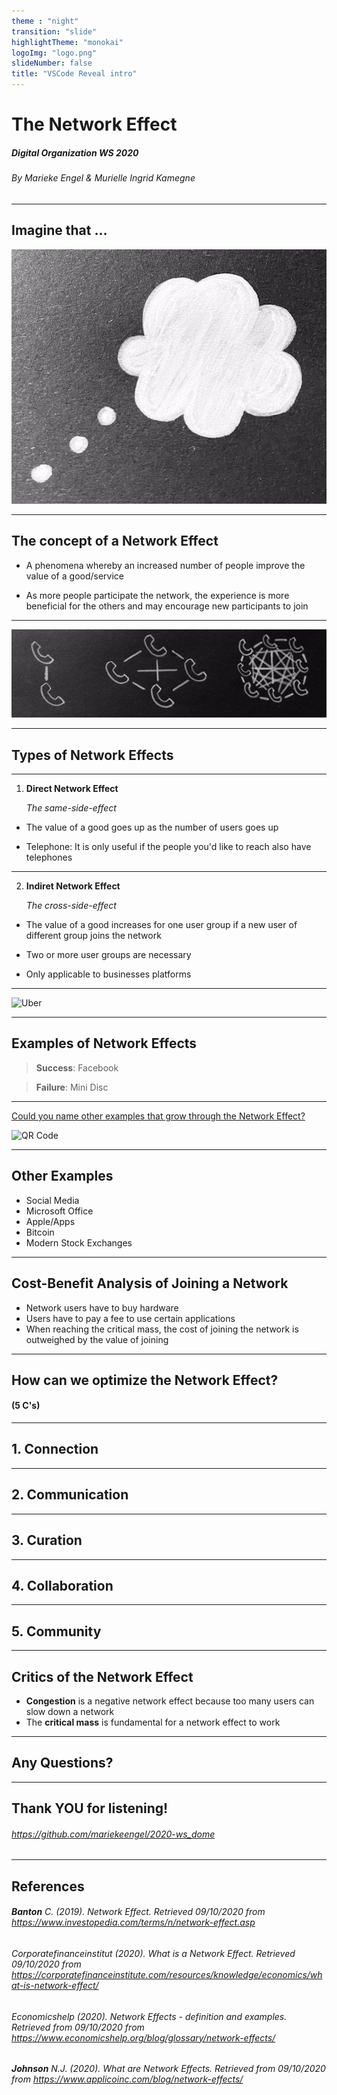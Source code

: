 ```yaml
---
theme : "night"
transition: "slide"
highlightTheme: "monokai"
logoImg: "logo.png"
slideNumber: false
title: "VSCode Reveal intro"
---
```


# The Network Effect
##### Digital Organization WS 2020
###### By Marieke Engel & Murielle Ingrid Kamegne 

---

## Imagine that ... 
![Thought](Cloud.png)

---

## The concept of a Network Effect

- A phenomena whereby an increased number of people improve the value of a good/service

- As more people participate the network, the experience is more beneficial for the others and may encourage new participants to join

---

![Telephone_1.png](Telephone_1.png)

---

## Types of Network Effects

---

1. __Direct Network Effect__ 
   
   _The same-side-effect_

- The value of a good goes up as the number of users goes up

- Telephone: It is only useful if the people you'd like to reach also have telephones

---

2. __Indiret Network Effect__

   _The cross-side-effect_

-  The value of a good increases for one user group if a new user of different group joins the network

-  Two or more user groups are necessary

-  Only applicable to businesses platforms 

---

![Uber](UBER.png)

---
  
## Examples of Network Effects

> __Success__: Facebook

> __Failure__: Mini Disc

---

[Could you name other examples that grow through the Network Effect?](https://www.mentimeter.com/s/737a6ddc3727532e2593ee61d7bb2ea3/5e3e932f15b2)

![QR Code](https://api.qrserver.com/v1/create-qr-code/?size=500x500&data=https://www.menti.com/2yga1ubr6d)

---

## Other Examples

- Social Media
- Microsoft Office
- Apple/Apps
- Bitcoin
- Modern Stock Exchanges

---

## Cost-Benefit Analysis of Joining a Network

- Network users have to buy hardware
- Users have to pay a fee to use certain applications
- When reaching the critical mass, the cost of joining the 
  network is outweighed by the value of joining

---

## How can we optimize the Network Effect?
#### (5 C's)

---

## 1. Connection

---

## 2. Communication

---

## 3. Curation

---

## 4. Collaboration

---

## 5. Community

---

## Critics of the Network Effect

- __Congestion__ is a negative network effect because too many users can slow down a network
- The __critical mass__ is fundamental for a network effect to work

---

## Any Questions?

---

## Thank YOU for listening!


###### https://github.com/mariekeengel/2020-ws_dome

---

## References

###### __Banton__ C. (2019). Network Effect. Retrieved 09/10/2020 from https://www.investopedia.com/terms/n/network-effect.asp

###### Corporatefinanceinstitut (2020). What is a Network Effect. Retrieved 09/10/2020 from https://corporatefinanceinstitute.com/resources/knowledge/economics/what-is-network-effect/

###### Economicshelp (2020). Network Effects - definition and examples. Retrieved from 09/10/2020 from https://www.economicshelp.org/blog/glossary/network-effects/

###### __Johnson__ N.J. (2020). What are Network Effects. Retrieved from 09/10/2020 from https://www.applicoinc.com/blog/network-effects/

